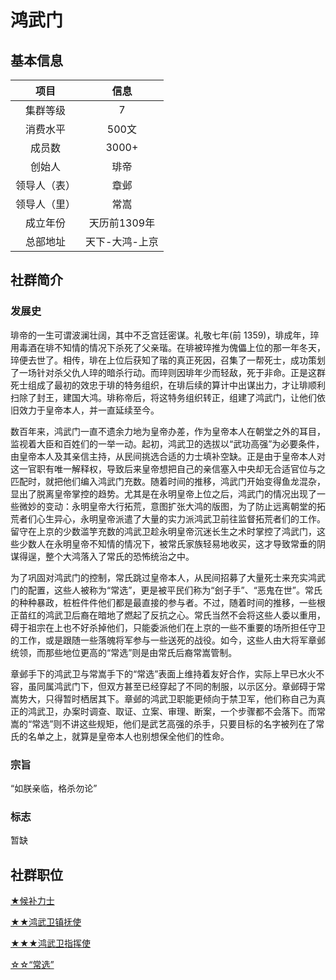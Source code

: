# 鸿武门

## 基本信息

项目|信息
:--:|:--:
集群等级|7
消费水平|500文
成员数|3000+
创始人|琲帝
领导人（表）|章邺
领导人（里）|常嵩
成立年份|天历前1309年
总部地址|天下-大鸿-上京

## 社群简介

### 发展史

琲帝的一生可谓波澜壮阔，其中不乏宫廷密谋。礼敬七年(前 1359)，琲成年，琗用毒酒在琲不知情的情况下杀死了父亲瑎。在琲被琗推为傀儡上位的那一年冬天，琗便去世了。相传，琲在上位后获知了瑎的真正死因，召集了一帮死士，成功策划了一场针对杀父仇人琗的暗杀行动。而琗则因琲年少而轻敌，死于非命。正是这群死士组成了最初的效忠于琲的特务组织，在琲后续的算计中出谋出力，才让琲顺利扫除了封王，建国大鸿。琲称帝后，将这特务组织转正，组建了鸿武门，让他们依旧效力于皇帝本人，并一直延续至今。

数百年来，鸿武门一直不遗余力地为皇帝办差，作为皇帝本人在朝堂之外的耳目，监视着大臣和百姓们的一举一动。起初，鸿武卫的选拔以“武功高强”为必要条件，由皇帝本人及其亲信主持，从民间挑选合适的力士填补空缺。正是由于皇帝本人对这一官职有唯一解释权，导致后来皇帝想把自己的亲信塞入中央却无合适官位与之匹配时，就把他们编入鸿武门充数。随着时间的推移，鸿武门开始变得鱼龙混杂，显出了脱离皇帝掌控的趋势。尤其是在永明皇帝上位之后，鸿武门的情况出现了一些微妙的变动：永明皇帝大行拓荒，意图扩张大鸿的版图，为了防止远离朝堂的拓荒者们心生异心，永明皇帝派遣了大量的实力派鸿武卫前往监督拓荒者们的工作。留守在上京的少数滥竽充数的鸿武卫趁永明皇帝沉迷长生之术时掌控了鸿武门，这些少数人在永明皇帝不知情的情况下，被常氏家族轻易地收买，这才导致常垂的阴谋得逞，整个大鸿落入了常氏的恐怖统治之中。

为了巩固对鸿武门的控制，常氏跳过皇帝本人，从民间招募了大量死士来充实鸿武门的配置，这些人被称为“常选”，更是被平民们称为“刽子手”、“恶鬼在世”。常氏的种种暴政，桩桩件件他们都是最直接的参与者。不过，随着时间的推移，一些根正苗红的鸿武卫后裔在暗地了燃起了反抗之心。常氏当然不会将这些人委以重用，碍于祖宗在上也不好杀掉他们，只能委派他们在上京的一些不重要的场所担任守卫的工作，或是跟随一些落魄将军参与一些送死的战役。如今，这些人由大将军章邺统领，而那些地位更高的“常选”则是由常氏后裔常嵩管制。

章邺手下的鸿武卫与常嵩手下的“常选”表面上维持着友好合作，实际上早已水火不容，虽同属鸿武门下，但双方甚至已经穿起了不同的制服，以示区分。章邺碍于常嵩势大，只得暂时栖居其下。章邺的鸿武卫职能更倾向于禁卫军，他们称自己为真正的鸿武卫，办案时调查、取证、立案、审理、断案，一个步骤都不会落下。而常嵩的“常选”则不讲这些规矩，他们是武艺高强的杀手，只要目标的名字被列在了常氏的名单之上，就算是皇帝本人也别想保全他们的性命。

### 宗旨

“如朕亲临，格杀勿论”

### 标志

暂缺

## 社群职位

<a href="../alternateWrestler" target="_blank">★候补力士</a>

<a href="../pacificationEnvoy" target="_blank">★★鸿武卫镇抚使</a>

<a href="../commander" target="_blank">★★★鸿武卫指挥使</a>

<a href="../changChoice" target="_blank">☆☆“常选”</a>

